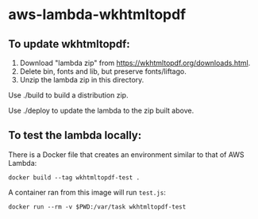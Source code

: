# aws-lambda-wkhtmltopdf

## To update wkhtmltopdf:

1. Download "lambda zip" from https://wkhtmltopdf.org/downloads.html.
2. Delete bin, fonts and lib, but preserve fonts/liftago.
3. Unzip the lambda zip in this directory.

Use ./build to build a distribution zip.

Use ./deploy to update the lambda to the zip built above.

## To test the lambda locally:

There is a Docker file that creates an environment similar to that of AWS Lambda:

```
docker build --tag wkhtmltopdf-test .
```

A container ran from this image will run `test.js`:

```
docker run --rm -v $PWD:/var/task wkhtmltopdf-test
```
